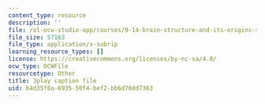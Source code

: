 ```yaml
---
content_type: resource
description: ''
file: /ol-ocw-studio-app/courses/9-14-brain-structure-and-its-origins-spring-2014/b4d35f8a693550f4bef2bb6d70dd7363_555134.vtt
file_size: 57163
file_type: application/x-subrip
learning_resource_types: []
license: https://creativecommons.org/licenses/by-nc-sa/4.0/
ocw_type: OCWFile
resourcetype: Other
title: 3play caption file
uid: b4d35f8a-6935-50f4-bef2-bb6d70dd7363
---
```

